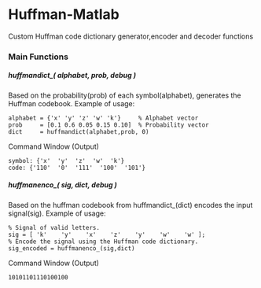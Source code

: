 # Huffman-Matlab
Custom Huffman code dictionary generator,encoder and decoder functions

### Main Functions
##### huffmandict_( alphabet, prob, debug )
Based on the probability(prob) of each symbol(alphabet), generates the Huffman codebook.
Example of usage:

    alphabet = {'x' 'y' 'z' 'w' 'k'}     % Alphabet vector                               
    prob     = [0.1 0.6 0.05 0.15 0.10]  % Probability vector              
    dict     = huffmandict(alphabet,prob, 0)  

Command Window (Output)

    symbol: {'x'  'y'  'z'  'w'  'k'}
    code: {'110'  '0'  '111'  '100'  '101'}

 
##### huffmanenco_( sig, dict, debug )
Based on the huffman codebook from huffmandict_(dict) encodes the input signal(sig).
Example of usage: 

    % Signal of valid letters.
    sig = [ 'k'    'y'    'x'    'z'    'y'    'w'    'w' ];
    % Encode the signal using the Huffman code dictionary.
    sig_encoded = huffmanenco_(sig,dict)

Command Window (Output)
 
    10101101110100100
